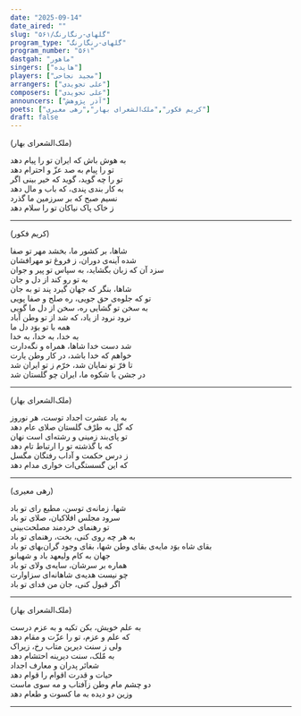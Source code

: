 ```yaml
---
date: "2025-09-14"
date_aired: ""
slug: "گلهای-رنگارنگ/۵۶۱"
program_type: "گلهای-رنگارنگ"
program_number: "۵۶۱"
dastgah: "ماهور"
singers: ["هایده"]
players: ["مجید نجاحی"]
arrangers: ["علی تجویدی"]
composers: ["علی تجویدی"]
announcers: ["آذر پژوهش"]
poets: ["کریم فکور","ملک‌الشعرای بهار","رهی معیری"]
draft: false
---
```


(ملک‌الشعرای بهار)

به هوش باش که ایران تو را پیام دهد  
تو را پیام به صد عزّ و احترام دهد  
تو را چه گوید، گوید که خیر بینی اگر  
به کار بندی پندی، که باب و مال دهد  
نسیم صبح که بر سرزمین ما گذرد  
ز خاک پاک نیاکان تو را سلام دهد  

---

(کریم فکور)

شاها، بر کشور ما، بخشد مهر تو صفا  
شده آینه‌ی دوران، ز فروغ تو مهرافشان  
سزد آن که زبان بگشاید، به سپاس تو پیر و جوان  
به تو رو کند از دل و جان  
شاها، بنگر که جهان گیرد پند تو به جان  
تو که جلوه‌ی حق جویی، ره صلح و صفا پویی  
به سخن تو گشایی ره، سخن از دل ما گویی  
نرود نرود از یاد، که شد از تو وطن آباد  
همه با تو بوَد دل ما  
به خدا، به خدا، به خدا  
شد دست خدا شاها، همراه و نگه‌دارت  
خواهم که خدا باشد، در کار وطن یارت  
تا فرّ تو نمایان شد، خرّم ز تو ایران شد  
در جشن با شکوه ما، ایران چو گلستان شد  

---

(ملک‌الشعرای بهار)

به یاد عشرت اجداد توست، هر نوروز  
که گل به طرْف گلستان صلای عام دهد  
تو پای‌بند زمینی و رشته‌ای است نهان  
که با گذشته تو را ارتباط تام دهد  
ز درس حکمت و آداب رفتگان مگسل  
که این گسستگی‌ات خواری مدام دهد

---

(رهی معیری)

شها، زمانه‌ی توسن، مطیع رای تو باد  
سرود مجلس افلاکیان، صلای تو باد  
تو رهنمای خردمند مصلحت‌بینی  
به هر چه روی کنی، بخت، رهنمای تو باد  
بقای شاه بوَد مایه‌ی بقای وطن 
شها، بقای وجود گران‌بهای تو باد  
جهان به کام ولیعهد باد و شهبانو  
هماره بر سرشان، سایه‌ی ولای تو باد  
چو نیست هدیه‌ی شاهانه‌ای سزاوارت  
اگر قبول کنی، جان من فدای تو باد

---

(ملک‌الشعرای بهار)

به علم خویش، بکن تکیه و به عزم درست  
که علم و عزم، تو را عزّت و مقام دهد  
ولی ز سنت دیرین متاب رخ، زیراک  
به مٌلک، سنت دیرینه احتشام دهد  
شعائر پدران و معارف اجداد  
حیات و قدرت اقوام را قوام دهد  
دو چشم مام وطن زآفتاب و مه سوی ماست  
وزین دو دیده به ما کسوت و طعام دهد

---

